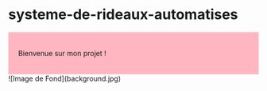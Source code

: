 # systeme-de-rideaux-automatises
<div style="background-color: #ffb6c1; padding: 20px;">

  
Bienvenue sur mon projet !
</div>
![Image de Fond](background.jpg)


